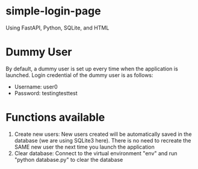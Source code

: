 # simple-login-page
Using FastAPI, Python, SQLite, and HTML

# Dummy User
By default, a dummy user is set up every time when the application is launched. Login credential of the dummy user is as follows:
- Username: user0
- Password: testingtesttest

# Functions available
1. Create new users: New users created will be automatically saved in the database (we are using SQLite3 here). There is no need to recreate the SAME new user the next time you launch the application
2. Clear database: Connect to the virtual environment "env" and run "python database.py" to clear the database
